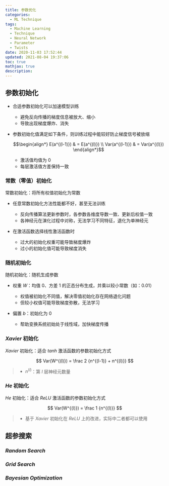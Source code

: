 ```yaml
---
title: 参数优化
categories:
  - ML Technique
tags:
  - Machine Learning
  - Technique
  - Neural Network
  - Parameter
  - Twists
date: 2020-11-03 17:52:44
updated: 2021-08-04 19:37:06
toc: true
mathjax: true
description: 
---
```


##	参数初始化

-	合适参数初始化可以加速模型训练
	-	避免反向传播的梯度信息被放大、缩小
	-	导致出现梯度爆炸、消失

-	参数初始化值满足如下条件，则训练过程中能较好防止梯度信号被放缩

	$$\begin{align*}
	E(a^{(l-1)}) & = E(a^{(l)}) \\
	Var(a^{(l-1)}) & = Var(a^{(l)})
	\end{align*}$$

	-	激活值均值为 0
	-	每层激活值方差保持一致

###	常数（零值）初始化

常数初始化：将所有权值初始化为常数

-	任意常数初始化方法性能都不好，甚至无法训练
	-	反向传播算法更新参数时，各参数各维度导数一致、更新后权值一致
	-	各神经元在演化过程中对称，无法学习不同特征，退化为单神经元

-	在激活函数选择线性激活函数时
	-	过大的初始化权重可能导致梯度爆炸
	-	过小的初始化值可能导致梯度消失

###	随机初始化

随机初始化：随机生成参数

-	权重 $W$：均值 0、方差 1 的正态分布生成，并乘以较小常数（如：0.01）
	-	权值被初始化不同值，解决零值初始化存在网络退化问题
	-	但较小权值可能导致梯度弥散，无法学习

-	偏置 $b$：初始化为 0
	-	帮助变换系统初始处于线性域，加快梯度传播

###	*Xavier* 初始化

*Xavier* 初始化：适合 *tanh* 激活函数的参数初始化方式

$$
Var(W^{(l)}) = \frac 2 {n^{(l-1)} + n^{(l)}}
$$

> - $n^{(l)}$：第 $l$ 层神经元数量


###	*He* 初始化

*He* 初始化：适合 *ReLU* 激活函数的参数初始化方式

$$
Var(W^{(l)}) = \frac 1 {n^{(l)}}
$$

> - 基于 *Xavier* 初始化在 *ReLU* 上的改进，实际中二者都可以使用

##	超参搜索

###	*Random Search*

###	*Grid Search*

###	*Bayesian Optimization*



